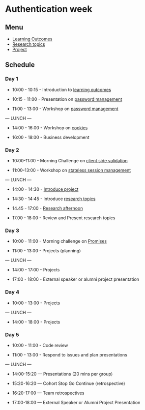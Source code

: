 # Authentication week

## Menu

- [Learning Outcomes](./learning-outcomes.md)
- [Research topics](./research-afternoon.md)
- [Project](./project.md)

## Schedule

### Day 1

- 10:00 - 10:15 - Introduction to [learning outcomes](./learning-outcomes.md)

- 10:15 - 11:00 - Presentation on [password management](https://drive.google.com/file/d/0BxXF_LZcFnS5ODM0dElWYmtmMWc/view)

- 11:00 - 13:00 - Workshop on [password management](https://github.com/foundersandcoders/ws-password-management)

— LUNCH —

- 14:00 - 16:00 - Workshop on [cookies](https://github.com/foundersandcoders/ws-cookies)

- 16:00 - 18:00 - Business development

### Day 2

- 10:00-11:00 - Morning Challenge on [client side validation](https://github.com/foundersandcoders/mc-client-side-validation)

- 11:00-13:00 - Workshop on [stateless session management](https://github.com/foundersandcoders/ws-jwt-stateless-session)

— LUNCH —

- 14:00 - 14:30 - [Introduce project](./project.md)

- 14:30 - 14:45 - Introduce [research topics](./research-afternoon.md)

- 14.45 - 17:00 - [Research afternoon](./research-afternoon.md)

- 17.00 - 18:00 - Review and Present research topics

### Day 3

- 10:00 - 11:00 - Morning challenge on [Promises](https://github.com/foundersandcoders/mc-promise-me-this)

- 11:00 - 13:00 - Projects (planning)

— LUNCH —

- 14:00 - 17:00 - Projects

- 17:00 - 18:00 - External speaker or alumni project presentation

### Day 4

- 10:00 - 13:00 - Projects

— LUNCH —

- 14:00 - 18:00 - Projects

### Day 5

- 10:00 - 11:00 - Code review

- 11:00 - 13:00 - Respond to issues and plan presentations

— LUNCH —

- 14:00-15:20 — Presentations (20 mins per group)

- 15:20-16:20 — Cohort Stop Go Continue (retrospective)

- 16:20-17:00 — Team retrospectives

- 17:00-18:00 — External Speaker or Alumni Project Presentation
